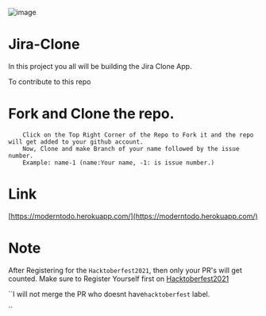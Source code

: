 ![image](https://user-images.githubusercontent.com/48011552/136326163-b86be13f-e80e-4598-8dea-81f6f72a9d64.png)


# Jira-Clone

In this project you all will be building the Jira Clone App.

To contribute to this repo

# Fork and Clone the repo.

```
    Click on the Top Right Corner of the Repo to Fork it and the repo will get added to your github account.
    Now, Clone and make Branch of your name followed by the issue number.
    Example: name-1 (name:Your name, -1: is issue number.)
```

# Link

[https://moderntodo.herokuapp.com/](https://moderntodo.herokuapp.com/)

# Note

After Registering for the `Hacktoberfest2021`, then only your PR's will get counted.
Make sure to Register Yourself first on
[Hacktoberfest2021](https://hacktoberfest.digitalocean.com/)

``I will not merge the PR who doesnt have`hacktoberfest`
label.

``
